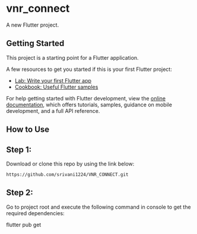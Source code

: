 # vnr_connect

A new Flutter project.

## Getting Started

This project is a starting point for a Flutter application.

A few resources to get you started if this is your first Flutter project:

- [Lab: Write your first Flutter app](https://docs.flutter.dev/get-started/codelab)
- [Cookbook: Useful Flutter samples](https://docs.flutter.dev/cookbook)

For help getting started with Flutter development, view the
[online documentation](https://docs.flutter.dev/), which offers tutorials,
samples, guidance on mobile development, and a full API reference.

## How to Use
## Step 1:

Download or clone this repo by using the link below:
```
https://github.com/srivani1224/VNR_CONNECT.git
```

## Step 2:

Go to project root and execute the following command in console to get the required dependencies:

flutter pub get 